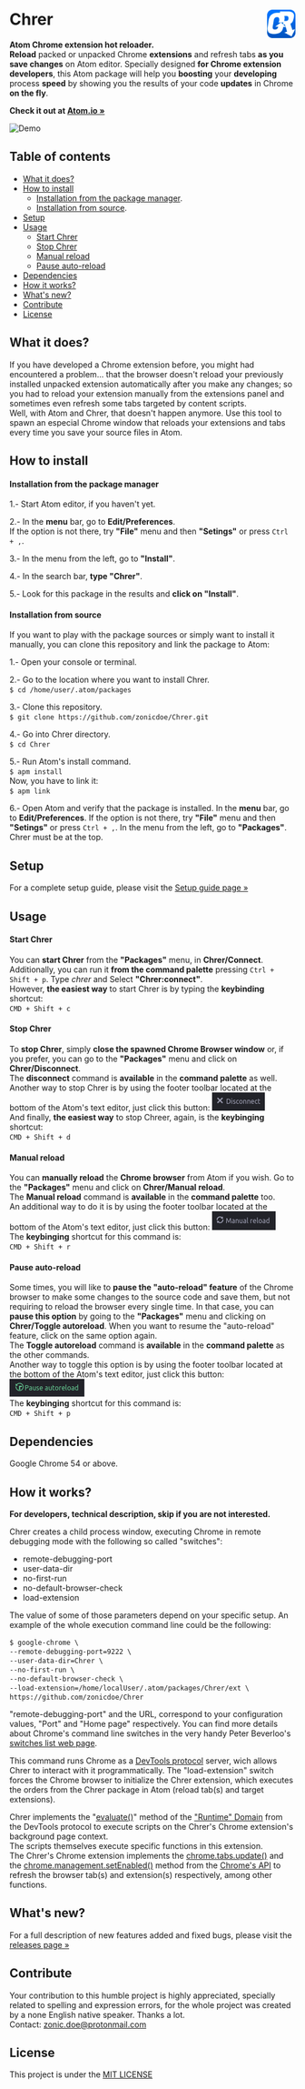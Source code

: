 # Chrer <img src="https://raw.githubusercontent.com/zonicdoe/resources/master/Chrer/IMG/chrer128.png" alt="Chrer" width="50px" align="right" />


**Atom Chrome extension hot reloader.**<br>
**Reload** packed or unpacked Chrome **extensions** and refresh tabs **as you save changes** on Atom editor.
Specially designed **for Chrome extension developers**, this Atom package will help you **boosting** your **developing** process **speed** by showing you the results of your code **updates** in Chrome **on the fly**.

**Check it out at [Atom.io »](https://atom.io/packages/Chrer "Chrer at Atom.io")**

![Demo](https://github.com/zonicdoe/resources/raw/master/Chrer/IMG/demo.gif)

## Table of contents
* [What it does?](#what-it-does)
* [How to install](#how-to-install)
  + [Installation from the package manager](#installation-from-the-package-manager).
  + [Installation from source](#installation-from-source).
* [Setup](#setup)
* [Usage](#usage)
  + [Start Chrer](#start-chrer)
  + [Stop Chrer](#stop-chrer)
  + [Manual reload](#manual-reload)
  + [Pause auto-reload](#pause-auto-reload)
* [Dependencies](#Dependencies)
* [How it works?](#how-it-works)
* [What's new?](#whats-new)
* [Contribute](#contribute)
* [License](#license)

## What it does?
If you have developed a Chrome extension before, you might had encountered a problem... that the browser doesn't reload your previously installed unpacked extension automatically after you make any changes; so you had to reload your extension manually from the extensions panel and sometimes even refresh some tabs targeted by content scripts.<br>
Well, with Atom and Chrer, that doesn't happen anymore. Use this tool to spawn an especial Chrome window that reloads your extensions and tabs every time you save your source files in Atom.

## How to install
#### Installation from the package manager
1.- Start Atom editor, if you haven't yet.

2.- In the **menu** bar, go to **Edit/Preferences**.<br>
If the option is not there, try **"File"** menu and then **"Setings"** or press `Ctrl + ,`.

3.- In the menu from the left, go to **"Install"**.

4.- In the search bar, **type "Chrer"**.

5.- Look for this package in the results and **click on "Install"**.

#### Installation from source
If you want to play with the package sources or simply want to install it manually, you can clone this repository and link the package to Atom:

1.- Open your console or terminal.

2.- Go to the location where you want to install Chrer.<br>
`$ cd /home/user/.atom/packages`

3.- Clone this repository.<br>
`$ git clone https://github.com/zonicdoe/Chrer.git`

4.- Go into Chrer directory.<br>
`$ cd Chrer`

5.- Run Atom's install command.<br>
  `$ apm install`<br>
  Now, you have to link it:<br>
  `$ apm link`

6.- Open Atom and verify that the package is installed. In the **menu** bar, go to **Edit/Preferences**. If the option is not there, try **"File"** menu and then **"Setings"** or press `Ctrl + ,`. In the menu from the left, go to **"Packages"**. Chrer must be at the top.

## Setup
For a complete setup guide, please visit the [Setup guide page »](https://github.com/zonicdoe/Chrer/blob/master/SETUP.md "Setup guide")

## Usage
#### Start Chrer
You can **start Chrer** from the **"Packages"** menu, in **Chrer/Connect**.<br>
Additionally, you can run it **from the command palette** pressing `Ctrl + Shift + p`. Type *chrer* and Select **"Chrer:connect"**.<br>
However, **the easiest way** to start Chrer is by typing the **keybinding** shortcut:<br>
`CMD + Shift + c`

#### Stop Chrer
To **stop Chrer**, simply **close the spawned Chrome Browser window** or, if you prefer, you can go to the **"Packages"** menu and click on **Chrer/Disconnect**.<br>
The **disconnect** command is **available** in the **command palette** as well.<br>
Another way to stop Chrer is by using the footer toolbar located at the bottom of the Atom's text editor, just click this button:
![Stop button](https://raw.githubusercontent.com/zonicdoe/resources/master/Chrer/IMG/disconnect.png)<br>
And finally, **the easiest way** to stop Chreer, again, is the **keybinging** shortcut:<br>
`CMD + Shift + d`

#### Manual reload
You can **manually reload** the **Chrome browser** from Atom if you wish. Go to the **"Packages"** menu and click on **Chrer/Manual reload**.<br>
The **Manual reload** command is **available** in the **command palette** too.<br>
An additional way to do it is by using the footer toolbar located at the bottom of the Atom's text editor, just click this button:
![Stop button](https://raw.githubusercontent.com/zonicdoe/resources/master/Chrer/IMG/manualReload.png)<br>
The **keybinging** shortcut for this command is:<br>
`CMD + Shift + r`

#### Pause auto-reload
Some times, you will like to **pause the "auto-reload" feature** of the Chrome browser to make some changes to the source code and save them, but not requiring to reload the browser every single time. In that case, you can **pause this option** by going to the **"Packages"** menu and clicking on **Chrer/Toggle autoreload**. When you want to resume the "auto-reload" feature, click on the same option again.<br>
The **Toggle autoreload** command is **available** in the **command palette** as the other commands.<br>
Another way to toggle this option is by using the footer toolbar located at the bottom of the Atom's text editor, just click this button:
![Stop button](https://raw.githubusercontent.com/zonicdoe/resources/master/Chrer/IMG/pause.png)<br>
The **keybinging** shortcut for this command is:<br>
`CMD + Shift + p`

## Dependencies
Google Chrome 54 or above.

## How it works?
**For developers, technical description, skip if you are not interested.**

Chrer creates a child process window, executing Chrome in remote debugging mode with the following so called "switches":
  - remote-debugging-port
  - user-data-dir
  - no-first-run
  - no-default-browser-check
  - load-extension

The value of some of those parameters depend on your specific setup.
An example of the whole execution command line could be the following:

```
$ google-chrome \
--remote-debugging-port=9222 \
--user-data-dir=Chrer \
--no-first-run \
--no-default-browser-check \
--load-extension=/home/localUser/.atom/packages/Chrer/ext \
https://github.com/zonicdoe/Chrer
```
"remote-debugging-port" and the URL, correspond to your configuration values, "Port" and "Home page" respectively. You can find more details about Chrome's command line switches in the very handy Peter Beverloo's [switches list web page](https://peter.sh/experiments/chromium-command-line-switches/ "Chrome's swithces").

This command runs Chrome as a [DevTools protocol](https://chromedevtools.github.io/devtools-protocol/ "DevTools protocol docu") server, wich allows Chrer to interact with it programmatically. The "load-extension" switch forces the Chrome browser to initialize the Chrer extension, which executes the orders from the Chrer package in Atom (reload tab(s) and target extensions).<br>

Chrer implements the "[evaluate()](https://chromedevtools.github.io/devtools-protocol/tot/Runtime#method-evaluate "See the docu")" method of the ["Runtime" Domain](https://chromedevtools.github.io/devtools-protocol/tot/Runtime "See the docu") from the DevTools protocol to execute scripts on the Chrer's Chrome extension's background page context.<br>
The scripts themselves execute specific functions in this extension.<br>
The Chrer's Chrome extension implements the [chrome.tabs.update()](https://developer.chrome.com/extensions/tabs#method-update "See the docu") and the [chrome.management.setEnabled()](https://developer.chrome.com/extensions/management#method-setEnabled "See the docu") method from the [Chrome's API](https://developer.chrome.com/extensions/api_index "See the docu") to refresh the browser tab(s) and extension(s) respectively, among other functions.

## What's new?
For a full description of new features added and fixed bugs, please visit the [releases page »](https://github.com/zonicdoe/Chrer/releases "Releases")

## Contribute
Your contribution to this humble project is highly appreciated, specially related to spelling and expression errors, for the whole project was created by a none English native speaker. Thanks a lot.<br>
Contact: zonic.doe@protonmail.com

## License
This project is under the [MIT LICENSE](https://github.com/zonicdoe/Chrer/blob/master/LICENSE.md "License")
